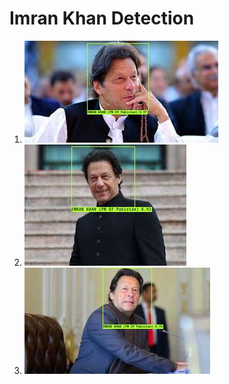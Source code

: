 <h1>Imran Khan Detection </h1>
<ol>
<li><img src="https://github.com/Sameer-Ahmed7/Object-Detection-Using-YOLOv3/blob/master/Imran%20Khan%20Detection/Z%20(3)_catface.jpg"></li>
<li><img src="https://github.com/Sameer-Ahmed7/Object-Detection-Using-YOLOv3/blob/master/Imran%20Khan%20Detection/Z%20(4)_catface.jpg"></li>
<li><img src="https://github.com/Sameer-Ahmed7/Object-Detection-Using-YOLOv3/blob/master/Imran%20Khan%20Detection/Z%20(5)_catface.jpg"></li>
